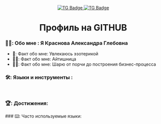 <div id="badges" align ="center">
  <a href="https://t.me/Alectse">
    <img src="https://img.shields.io/badge/TG-blue?style=for-the-badge&logo=TG&logoColor=white" alt="TG Badge" />
  </a>
  <a href= "https://mail.google.com/mail/u/0/#inbox">
    <img src="https://img.shields.io/badge/EMAIL-red?style=for-the-badge&logo=Gmail&logColor=white" alt="TG Badge"/>
  </a>
</div>
<div id="viewprof" align="center" >
    <img src="https://komarev.com/ghpvc/?username=Alexsuzztse&style=flat-square&color=blue" alt=""/>
</div>
<div id="heythere" align="center">
  <h1> Профиль на GITHUB </h1>
</div>

### 👩‍💻: Обо мне : Я Краснова Александра Глебовна
- 🧠: Факт обо мне: Увлекаюсь эзотерикой
- 👩‍✈️: Факт обо мне: Айтишница
- 🚴‍♀️: Факт обо мне: Шарю от порчи до построения бизнес-процесса

### 🛠️: Языки и инструменты :

<div>
 <img src "https://github.com/devicons/devicon/blob/master/icons/photoshop/photoshop-line.svg" wight"40" height"40"/>
 <img src "https://github.com/devicons/devicon/blob/master/icons/blender/blender-original-wordmark.svg" wight"40" height"40"/>
 <img src "https://github.com/devicons/devicon/blob/master/icons/figma/figma-original.svg" wight"40" height"40"/>
 <img src "https://github.com/devicons/devicon/blob/master/icons/git/git-original-wordmark.svg" wight"40" height"40"/>
 <img src "https://github.com/devicons/devicon/blob/master/icons/github/github-original-wordmark.svg" wight"40" height"40"/>
</div>

### 🏆: Достижения:
<div>
 <img src "https://github.com/ryo-ma/github-profile-trophy.vercel.app/?username=Alexsuzztse" alt=""/>
</div>
### ⌨️: Часто используемые языки:
<!--
**Alexsuzztse/Alexsuzztse** is a ✨ _special_ ✨ repository because its `README.md` (this file) appears on your GitHub profile.

Here are some ideas to get you started:

- 🔭 I’m currently working on ...
- 🌱 I’m currently learning ...
- 👯 I’m looking to collaborate on ...
- 🤔 I’m looking for help with ...
- 💬 Ask me about ...
- 📫 How to reach me: ...
- 😄 Pronouns: ...
- ⚡ Fun fact: ...
-->
